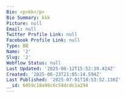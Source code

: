 ```yaml
---
Bio: <p>kk</p>
Bio Summary: kkk
Picture: null
Email: null
Twitter Profile Link: null
Facebook Profile Link: null
Type: BB
Name: '2'
Slug: '2'
Webflow Status: null
Last Updated: '2025-08-12T15:52:39.424Z'
Created: '2025-06-23T21:05:14.594Z'
Last Published: '2025-07-01T18:53:52.130Z'
__id: 6859c18a98c6c58dcdc1a294
---
```


